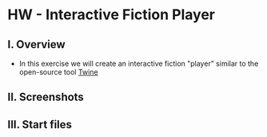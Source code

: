 # HW - Interactive Fiction Player

## I. Overview

- In this exercise we will create an interactive fiction "player" similar to the open-source tool [Twine](https://en.wikipedia.org/wiki/Twine_(software))

## II. Screenshots

## III. Start files
